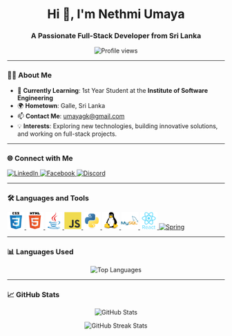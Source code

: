 <h1 align="center">Hi 👋, I'm Nethmi Umaya</h1>
<h3 align="center">A Passionate Full-Stack Developer from Sri Lanka</h3>

<p align="center">
  <img src="https://komarev.com/ghpvc/?username=nethmiumaya&label=Profile%20views&color=0e75b6&style=flat" alt="Profile views" />
</p>

---

### 👩‍💻 About Me
- 🔭 **Currently Learning**: 1st Year Student at the **Institute of Software Engineering**  
- 🌍 **Hometown**: Galle, Sri Lanka  
- 📫 **Contact Me**: umayagk@gmail.com  
- 💡 **Interests**: Exploring new technologies, building innovative solutions, and working on full-stack projects.  

---

### 🌐 Connect with Me
<p align="left">
  <a href="https://linkedin.com/in/nethmiumaya" target="_blank">
    <img src="https://raw.githubusercontent.com/rahuldkjain/github-profile-readme-generator/master/src/images/icons/Social/linked-in-alt.svg" alt="LinkedIn" height="30" width="40" />
  </a>
  <a href="https://fb.com/nethmigungasekara" target="_blank">
    <img src="https://raw.githubusercontent.com/rahuldkjain/github-profile-readme-generator/master/src/images/icons/Social/facebook.svg" alt="Facebook" height="30" width="40" />
  </a>
   <a href="https://discord.com/channels/@me" target="_blank">
  <img src="https://raw.githubusercontent.com/rahuldkjain/github-profile-readme-generator/master/src/images/icons/Social/discord.svg" alt="Discord" height="30" width="40" />
</a>

  </a>
</p>

---

### 🛠️ Languages and Tools
<p align="left">
  <a href="https://www.w3schools.com/css/" target="_blank" rel="noreferrer">
    <img src="https://raw.githubusercontent.com/devicons/devicon/master/icons/css3/css3-original-wordmark.svg" alt="CSS3" width="40" height="40"/>
  </a>
  <a href="https://www.w3.org/html/" target="_blank" rel="noreferrer">
    <img src="https://raw.githubusercontent.com/devicons/devicon/master/icons/html5/html5-original-wordmark.svg" alt="HTML5" width="40" height="40"/>
  </a>
  <a href="https://www.java.com" target="_blank" rel="noreferrer">
    <img src="https://raw.githubusercontent.com/devicons/devicon/master/icons/java/java-original.svg" alt="Java" width="40" height="40"/>
  </a>
  <a href="https://developer.mozilla.org/en-US/docs/Web/JavaScript" target="_blank" rel="noreferrer">
    <img src="https://raw.githubusercontent.com/devicons/devicon/master/icons/javascript/javascript-original.svg" alt="JavaScript" width="40" height="40"/>
  </a>
  <a href="https://www.python.org/" target="_blank" rel="noreferrer">
    <img src="https://raw.githubusercontent.com/devicons/devicon/master/icons/python/python-original.svg" alt="Python" width="40" height="40"/>
  </a>
  <a href="https://www.linux.org/" target="_blank" rel="noreferrer">
    <img src="https://raw.githubusercontent.com/devicons/devicon/master/icons/linux/linux-original.svg" alt="Linux" width="40" height="40"/>
  </a>
  <a href="https://www.mysql.com/" target="_blank" rel="noreferrer">
    <img src="https://raw.githubusercontent.com/devicons/devicon/master/icons/mysql/mysql-original-wordmark.svg" alt="MySQL" width="40" height="40"/>
  </a>
  <a href="https://reactjs.org/" target="_blank" rel="noreferrer">
    <img src="https://raw.githubusercontent.com/devicons/devicon/master/icons/react/react-original-wordmark.svg" alt="React" width="40" height="40"/>
  </a>
  <a href="https://spring.io/" target="_blank" rel="noreferrer">
    <img src="https://www.vectorlogo.zone/logos/springio/springio-icon.svg" alt="Spring" width="40" height="40"/>
  </a>
</p>

---

### 📊 Languages Used
<p align="center">
  <img src="https://github-readme-stats.vercel.app/api/top-langs/?username=nethmiumaya&layout=compact&theme=radical" alt="Top Languages" />
</p>

---

### 📈 GitHub Stats
<p align="center">
  <img src="https://github-readme-stats.vercel.app/api?username=nethmiumaya&show_icons=true&locale=en&theme=radical" alt="GitHub Stats" />
</p>
<p align="center">
  <img src="https://github-readme-streak-stats.herokuapp.com/?user=nethmiumaya&theme=radical" alt="GitHub Streak Stats" />
</p>
